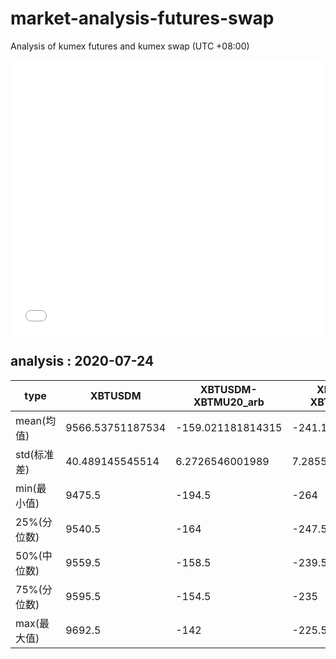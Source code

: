 # market-analysis-futures-swap
Analysis of kumex futures and kumex swap (UTC +08:00)

<iframe width="100%" height="440" src="./data.html" frameborder="no" border="0" scrolling="no"></iframe>

## analysis : 2020-07-24

type|XBTUSDM|XBTUSDM-XBTMU20_arb|XBTUSDM-XBTMZ20_arb|
---|---|---|---
mean(均值) | 9566.53751187534 | -159.021181814315 | -241.162943759364
std(标准差) | 40.489145545514 | 6.2726546001989 | 7.28550171101962
min(最小值) | 9475.5 | -194.5 | -264
25%(分位数) | 9540.5 | -164 | -247.5
50%(中位数) | 9559.5 | -158.5 | -239.5
75%(分位数) | 9595.5 | -154.5 | -235
max(最大值) | 9692.5 | -142 | -225.5
